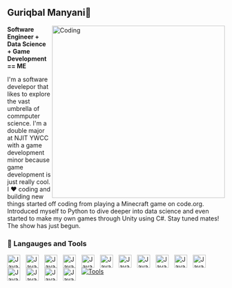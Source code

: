 ## Guriqbal Manyani👋
  <img align="right" alt="Coding" width="400" src="https://64.media.tumblr.com/ec6056e2ec9e2ddba8f50851fcad796d/tumblr_pauzs2OHH01tes331o3_640.gifv">



**Software Engineer + Data Science + Game Development == ME**

I'm a software develepor that likes to explore the vast umbrella of commputer science. I'm a double major at NJIT YWCC with a game development minor because game development is just really cool. I ❤️ coding and building new things started off coding from playing a Minecraft game on code.org. Introduced myself to Python to dive deeper into data science and even started to make my own games through Unity using C#. Stay tuned mates! The show has just begun. 





### 🧰 Langauges and Tools 

<img align = "left" alt = "Java" width ="30px" style = "padding-right:10px;" src="https://cdn.jsdelivr.net/gh/devicons/devicon@latest/icons/java/java-original-wordmark.svg" />

<img align = "left" alt = "Java" width ="30px" style = "padding-right:10px;"  src="https://cdn.jsdelivr.net/gh/devicons/devicon@latest/icons/python/python-original-wordmark.svg" />

<img align = "left" alt = "Java" width ="30px" style = "padding-right:10px;" src ="https://cdn.jsdelivr.net/gh/devicons/devicon@latest/icons/csharp/csharp-original.svg" />
          
<img align = "left" alt = "Java" width ="30px" style = "padding-right:10px;" src = "https://cdn.jsdelivr.net/gh/devicons/devicon@latest/icons/unity/unity-original-wordmark.svg" />

<img align = "left" alt = "Java" width ="30px" style = "padding-right:10px;" src ="https://cdn.jsdelivr.net/gh/devicons/devicon@latest/icons/azuresqldatabase/azuresqldatabase-original.svg" />
<img align = "left" alt = "Java" width ="30px" style = "padding-right:10px;" src = "https://cdn.jsdelivr.net/gh/devicons/devicon@latest/icons/sqlite/sqlite-original.svg" />

<img align = "left" alt = "Java" width ="30px" style = "padding-right:10px;" src="https://cdn.jsdelivr.net/gh/devicons/devicon@latest/icons/pandas/pandas-original-wordmark.svg" />

<img align = "left" alt = "Java" width ="30px" style = "padding-right:10px;" src="https://cdn.jsdelivr.net/gh/devicons/devicon@latest/icons/bash/bash-original.svg" />
          
<img align = "left" alt = "Java" width ="30px" style = "padding-right:10px;" src="https://cdn.jsdelivr.net/gh/devicons/devicon@latest/icons/blender/blender-original.svg" />
               
<img align = "left" alt = "Java" width ="30px" style = "padding-right:10px;" src="https://cdn.jsdelivr.net/gh/devicons/devicon@latest/icons/html5/html5-original-wordmark.svg" />

<img align = "left" alt = "Java" width ="30px" style = "padding-right:10px;" src="https://cdn.jsdelivr.net/gh/devicons/devicon@latest/icons/css3/css3-original-wordmark.svg" />

<img align = "left" alt = "Java" width ="30px" style = "padding-right:10px;" src="https://cdn.jsdelivr.net/gh/devicons/devicon@latest/icons/javascript/javascript-original.svg" />
          

<img align = "left" alt = "Java" width ="30px" style = "padding-right:10px;"  src="https://cdn.jsdelivr.net/gh/devicons/devicon@latest/icons/react/react-original.svg" />

<img align = "left" alt = "Java" width ="30px" style = "padding-right:10px;"  
src="https://cdn.jsdelivr.net/gh/devicons/devicon@latest/icons/redux/redux-original.svg" />
          
<img align = "left" alt = "Java" width ="30px" style = "padding-right:10px;" 
src="https://cdn.jsdelivr.net/gh/devicons/devicon@latest/icons/postgresql/postgresql-original-wordmark.svg" />

[![Tools](https://skillicons.dev/icons?i=vscode,github,gitlab,eclipse&theme=dark)](https://skillicons.dev)
          
<!--
**gmanyani527/gmanyani527** is a ✨ _special_ ✨ repository because its `README.md` (this file) appears on your GitHub profile.

Here are some ideas to get you started:

- 🔭 I’m currently working on ...
- 🌱 I’m currently learning ...
- 👯 I’m looking to collaborate on ...
- 🤔 I’m looking for help with ...
- 💬 Ask me about ...
- 📫 How to reach me: ...
- 😄 Pronouns: ...
- ⚡ Fun fact: ...
-->
